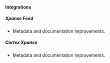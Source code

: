 
#### Integrations

##### Xpanse Feed

- Metadata and documentation improvements.
##### Cortex Xpanse

- Metadata and documentation improvements.
